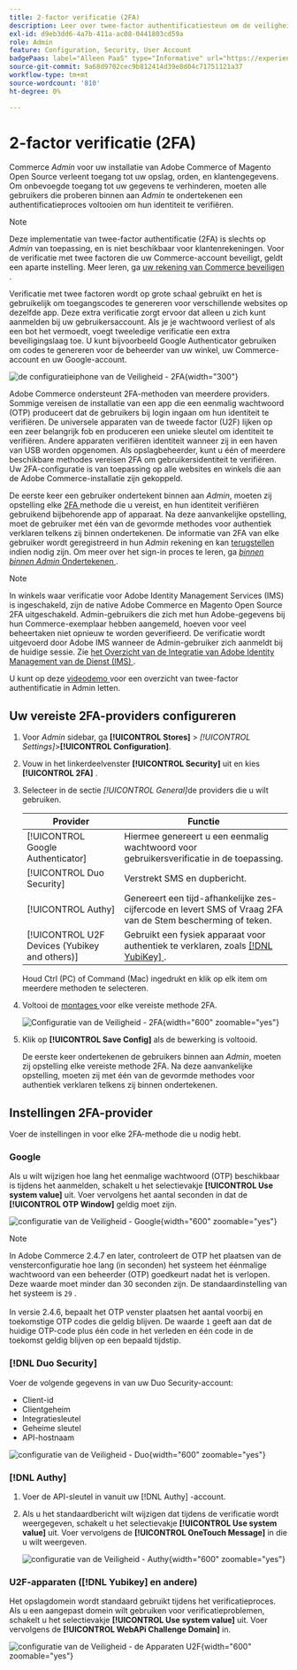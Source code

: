 ```yaml
---
title: 2-factor verificatie (2FA)
description: Leer over twee-factor authentificatiesteun om de veiligheid van uw systeem en gegevens te verzekeren.
exl-id: d9eb3dd6-4a7b-411a-ac08-0441803cd59a
role: Admin
feature: Configuration, Security, User Account
badgePaas: label="Alleen PaaS" type="Informative" url="https://experienceleague.adobe.com/en/docs/commerce/user-guides/product-solutions" tooltip="Is alleen van toepassing op Adobe Commerce op Cloud-projecten (door Adobe beheerde PaaS-infrastructuur) en op projecten in het veld."
source-git-commit: 9a68d9702cec9b812414d39e8d04c71751121a37
workflow-type: tm+mt
source-wordcount: '810'
ht-degree: 0%

---
```


# 2-factor verificatie (2FA)

Commerce _Admin_ voor uw installatie van Adobe Commerce of Magento Open Source verleent toegang tot uw opslag, orden, en klantengegevens. Om onbevoegde toegang tot uw gegevens te verhinderen, moeten alle gebruikers die proberen binnen aan _Admin_ te ondertekenen een authentificatieproces voltooien om hun identiteit te verifiëren.

>[!NOTE]
>
>Deze implementatie van twee-factor authentificatie (2FA) is slechts op _Admin_ van toepassing, en is niet beschikbaar voor klantenrekeningen. Voor de verificatie met twee factoren die uw Commerce-account beveiligt, geldt een aparte instelling. Meer leren, ga [ uw rekening van Commerce beveiligen ](../getting-started/commerce-account-secure.md).

Verificatie met twee factoren wordt op grote schaal gebruikt en het is gebruikelijk om toegangscodes te genereren voor verschillende websites op dezelfde app. Deze extra verificatie zorgt ervoor dat alleen u zich kunt aanmelden bij uw gebruikersaccount. Als je je wachtwoord verliest of als een bot het vermoedt, voegt tweeledige verificatie een extra beveiligingslaag toe. U kunt bijvoorbeeld Google Authenticator gebruiken om codes te genereren voor de beheerder van uw winkel, uw Commerce-account en uw Google-account.

![ de configuratieiphone van de Veiligheid - 2FA ](./assets/google-authenticator-iphone.png){width="300"}

Adobe Commerce ondersteunt 2FA-methoden van meerdere providers. Sommige vereisen de installatie van een app die een eenmalig wachtwoord (OTP) produceert dat de gebruikers bij login ingaan om hun identiteit te verifiëren. De universele apparaten van de tweede factor (U2F) lijken op een zeer belangrijk fob en produceren een unieke sleutel om identiteit te verifiëren. Andere apparaten verifiëren identiteit wanneer zij in een haven van USB worden opgenomen. Als opslagbeheerder, kunt u één of meerdere beschikbare methodes vereisen 2FA om gebruikersidentiteit te verifiëren. Uw 2FA-configuratie is van toepassing op alle websites en winkels die aan de Adobe Commerce-installatie zijn gekoppeld.

De eerste keer een gebruiker ondertekent binnen aan _Admin_, moeten zij opstelling elke [ 2FA ](../configuration-reference/security/2fa.md) methode die u vereist, en hun identiteit verifiëren gebruikend bijbehorende app of apparaat. Na deze aanvankelijke opstelling, moet de gebruiker met één van de gevormde methodes voor authentiek verklaren telkens zij binnen ondertekenen. De informatie van 2FA van elke gebruiker wordt geregistreerd in hun _Admin_ rekening en kan [ terugstellen ](security-two-factor-authentication-manage.md) indien nodig zijn. Om meer over het sign-in proces te leren, ga [_binnen binnen Admin_ Ondertekenen ](../getting-started/admin-signin.md).

>[!NOTE]
>
>In winkels waar verificatie voor Adobe Identity Management Services (IMS) is ingeschakeld, zijn de native Adobe Commerce en Magento Open Source 2FA uitgeschakeld. Admin-gebruikers die zich met hun Adobe-gegevens bij hun Commerce-exemplaar hebben aangemeld, hoeven voor veel beheertaken niet opnieuw te worden geverifieerd. De verificatie wordt uitgevoerd door Adobe IMS wanneer de Admin-gebruiker zich aanmeldt bij de huidige sessie. Zie [ het Overzicht van de Integratie van Adobe Identity Management van de Dienst (IMS) ](https://experienceleague.adobe.com/docs/commerce-admin/start/admin/ims/adobe-ims-integration-overview.html).

U kunt op deze [ videodemo ](https://video.tv.adobe.com/v/339104?quality=12&learn=on) voor een overzicht van twee-factor authentificatie in Admin letten.

## Uw vereiste 2FA-providers configureren

1. Voor _Admin_ sidebar, ga **[!UICONTROL Stores]** > _[!UICONTROL Settings]_>**[!UICONTROL Configuration]**.

1. Vouw in het linkerdeelvenster **[!UICONTROL Security]** uit en kies **[!UICONTROL 2FA]** .

1. Selecteer in de sectie _[!UICONTROL General]_&#x200B;de providers die u wilt gebruiken.

   | Provider | Functie |
   |--- |--- |
   | [!UICONTROL Google Authenticator] | Hiermee genereert u een eenmalig wachtwoord voor gebruikersverificatie in de toepassing. |
   | [!UICONTROL Duo Security] | Verstrekt SMS en dupbericht. |
   | [!UICONTROL Authy] | Genereert een tijd-afhankelijke zes-cijfercode en levert SMS of Vraag 2FA van de Stem bescherming of teken. |
   | [!UICONTROL U2F Devices (Yubikey and others)] | Gebruikt een fysiek apparaat voor authentiek te verklaren, zoals [[!DNL YubiKey] ](https://www.yubico.com/). |

   Houd Ctrl (PC) of Command (Mac) ingedrukt en klik op elk item om meerdere methoden te selecteren.

1. Voltooi de [ montages ](../configuration-reference/security/2fa.md) voor elke vereiste methode 2FA.

   ![ Configuratie van de Veiligheid - 2FA ](../configuration-reference/security/assets/2fa-general.png){width="600" zoomable="yes"}

1. Klik op **[!UICONTROL Save Config]** als de bewerking is voltooid.

   De eerste keer ondertekenen de gebruikers binnen aan _Admin_, moeten zij opstelling elke vereiste methode 2FA. Na deze aanvankelijke opstelling, moeten zij met één van de gevormde methodes voor authentiek verklaren telkens zij binnen ondertekenen.

## Instellingen 2FA-provider

Voer de instellingen in voor elke 2FA-methode die u nodig hebt.

### Google

Als u wilt wijzigen hoe lang het eenmalige wachtwoord (OTP) beschikbaar is tijdens het aanmelden, schakelt u het selectievakje **[!UICONTROL Use system value]** uit. Voer vervolgens het aantal seconden in dat de **[!UICONTROL OTP Window]** geldig moet zijn.

![ configuratie van de Veiligheid - Google ](../configuration-reference/security/assets/2fa-google.png){width="600" zoomable="yes"}

>[!NOTE]
>
>In Adobe Commerce 2.4.7 en later, controleert de OTP het plaatsen van de vensterconfiguratie hoe lang (in seconden) het systeem het éénmalige wachtwoord van een beheerder (OTP) goedkeurt nadat het is verlopen. Deze waarde moet minder dan 30 seconden zijn. De standaardinstelling van het systeem is `29` .<br><br> In versie 2.4.6, bepaalt het OTP venster plaatsen het aantal voorbij en toekomstige OTP codes die geldig blijven. De waarde `1` geeft aan dat de huidige OTP-code plus één code in het verleden en één code in de toekomst geldig blijven op een bepaald tijdstip.

### [!DNL Duo Security]

Voer de volgende gegevens in van uw Duo Security-account:

- Client-id
- Clientgeheim
- Integratiesleutel
- Geheime sleutel
- API-hostnaam

![ configuratie van de Veiligheid - Duo ](../configuration-reference/security/assets/2fa-duo-security.png){width="600" zoomable="yes"}

### [!DNL Authy]

1. Voer de API-sleutel in vanuit uw [!DNL Authy] -account.

1. Als u het standaardbericht wilt wijzigen dat tijdens de verificatie wordt weergegeven, schakelt u het selectievakje **[!UICONTROL Use system value]** uit. Voer vervolgens de **[!UICONTROL OneTouch Message]** in die u wilt weergeven.

   ![ configuratie van de Veiligheid - Authy ](../configuration-reference/security/assets/2fa-authy.png){width="600" zoomable="yes"}

### U2F-apparaten ([!DNL Yubikey] en andere)

Het opslagdomein wordt standaard gebruikt tijdens het verificatieproces. Als u een aangepast domein wilt gebruiken voor verificatieproblemen, schakelt u het selectievakje **[!UICONTROL Use system value]** uit. Voer vervolgens de **[!UICONTROL WebAPi Challenge Domain]** in.

![ configuratie van de Veiligheid - de Apparaten U2F ](../configuration-reference/security/assets/2fa-u2f-key.png){width="600" zoomable="yes"}
